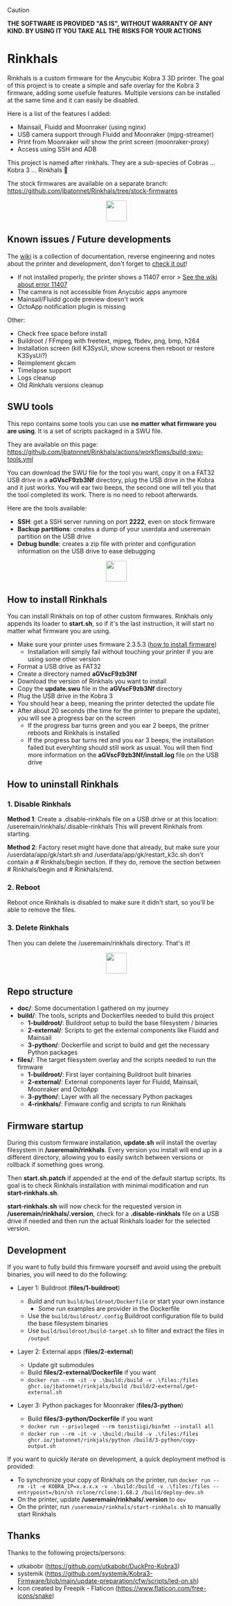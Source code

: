 > [!CAUTION]
> **THE SOFTWARE IS PROVIDED "AS IS", WITHOUT WARRANTY OF ANY KIND. BY USING IT YOU TAKE ALL THE RISKS FOR YOUR ACTIONS**

# Rinkhals

Rinkhals is a custom firmware for the Anycubic Kobra 3 3D printer. The goal of this project is to create a simple and safe overlay for the Kobra 3 firmware, adding some usefule features.
Multiple versions can be installed at the same time and it can easily be disabled.

Here is a list of the features I added:
- Mainsail, Fluidd and Moonraker (using nginx)
- USB camera support through Fluidd and Moonraker (mjpg-streamer)
- Print from Moonraker will show the print screen (moonraker-proxy)
- Access using SSH and ADB

This project is named after rinkhals. They are a sub-species of Cobras ... Kobra 3 ... Rinkhals 👏

The stock firmwares are available on a separate branch: https://github.com/jbatonnet/Rinkhals/tree/stock-firmwares


<p align="center">
    <img width="48" src="https://github.com/jbatonnet/Rinkhals/blob/master/icon.png?raw=true" />
</p>


## Known issues / Future developments

The [wiki](https://github.com/jbatonnet/Rinkhals/wiki) is a collection of documentation, reverse engineering and notes about the printer and development, don't forget to [check it out](https://github.com/jbatonnet/Rinkhals/wiki)!

- If not installed properly, the printer shows a 11407 error > [See the wiki about error 11407](https://github.com/jbatonnet/Rinkhals/wiki/Firmware#my-printer-shows-a-11407-error)
- The camera is not accessible from Anycubic apps anymore
- Mainsail/Fluidd gcode preview doesn't work
- OctoApp notification plugin is missing

Other:
- Check free space before install
- Buildroot / FFmpeg with freetext, mjpeg, fbdev, png, bmp, h264
- Installation screen (kill K3SysUi, show screens then reboot or restore K3SysUi?)
- Reimplement gkcam
- Timelapse support
- Logs cleanup
- Old Rinkhals versions cleanup


## SWU tools

This repo contains some tools you can use **no matter what firmware you are using**. It is a set of scripts packaged in a SWU file.

They are available on this page: https://github.com/jbatonnet/Rinkhals/actions/workflows/build-swu-tools.yml

You can download the SWU file for the tool you want, copy it on a FAT32 USB drive in a **aGVscF9zb3Nf** directory, plug the USB drive in the Kobra and it just works.
You will ear two beeps, the second one will tell you that the tool completed its work. There is no need to reboot afterwards.

Here are the tools available:
- **SSH**: get a SSH server running on port **2222**, even on stock firmware
- **Backup partitions**: creates a dump of your userdata and useremain partition on the USB drive
- **Debug bundle**: creates a zip file with printer and configuration information on the USB drive to ease debugging


<p align="center">
    <img width="48" src="https://github.com/jbatonnet/Rinkhals/blob/master/icon.png?raw=true" />
</p>


## How to install Rinkhals

You can install Rinkhals on top of other custom firmwares. Rinkhals only appends its loader to **start.sh**, so if it's the last instruction, it will start no matter what firmware you are using.

- Make sure your printer uses firmware 2.3.5.3 ([how to install firmware](https://github.com/jbatonnet/Rinkhals/wiki/Firmware#how-to-install-a-firmware))
    - Installation will simply fail without touching your printer if you are using some other version
- Format a USB drive as FAT32
- Create a directory named **aGVscF9zb3Nf**
- Download the version of Rinkhals you want to install
- Copy the **update.swu** file in the **aGVscF9zb3Nf** directory
- Plug the USB drive in the Kobra 3
- You should hear a beep, meaning the printer detected the update file
- After about 20 seconds (the time for the printer to prepare the update), you will see a progress bar on the screen
    - If the progress bar turns green and you ear 2 beeps, the pritner reboots and Rinkhals is installed
    - If the progress bar turns red and you ear 3 beeps, the installation failed but everyhting should still work as usual. You will then find more information on the **aGVscF9zb3Nf/install.log** file on the USB drive


## How to uninstall Rinkhals

### 1. Disable Rinkhals

**Method 1**: Create a .disable-rinkhals file on a USB drive or at this location: /useremain/rinkhals/.disable-rinkhals
This will prevent Rinkhals from starting.

**Method 2**: Factory reset might have done that already, but make sure your /userdata/app/gk/start.sh and /userdata/app/gk/restart_k3c.sh don't contain a # Rinkhals/begin section. If they do, remove the section between # Rinkhals/begin and # Rinkhals/end.

### 2. Reboot
Reboot once Rinkhals is disabled to make sure it didn't start, so you'll be able to remove the files.

### 3. Delete Rinkhals
Then you can delete the /useremain/rinkhals directory. That's it!


<p align="center">
    <img width="48" src="https://github.com/jbatonnet/Rinkhals/blob/master/icon.png?raw=true" />
</p>


## Repo structure

- **doc/**: Some documentation I gathered on my journey
- **build/**: The tools, scripts and Dockerfiles needed to build this project
    - **1-buildroot/**: Buildroot setup to build the base filesystem / binaries
    - **2-external/**: Scripts to get the external components like Fluidd and Mainsail
    - **3-python/**: Dockerfile and script to build and get the necessary Python packages
- **files/**: The target filesystem overlay and the scripts needed to run the firmware
    - **1-buildroot/**: First layer containing Buildroot built binaries
    - **2-external/**: External components layer for Fluidd, Mainsail, Moonraker and OctoApp
    - **3-python/**: Layer with all the necessary Python packages
    - **4-rinkhals/**: Fimware config and scripts to run Rinkhals


## Firmware startup

During this custom firmware installation, **update.sh** will install the overlay filesystem in **/useremain/rinkhals**. Every version you install will end up in a different directory, allowing you to easily switch between versions or rollback if something goes wrong.

Then **start.sh.patch** if appended at the end of the default startup scripts. Its goal is to check Rinkhals installation with minimal modification and run **start-rinkhals.sh**.

**start-rinkhals.sh** will now check for the requested version in **/useremain/rinkhals/.version**, check for a **.disable-rinkhals** file on a USB drive if needed and then run the actual Rinkhals loader for the selected version.


## Development

If you want to fully build this firmware yourself and avoid using the prebuilt binaries, you will need to do the following:

- Layer 1: Buildroot (**files/1-buildroot**)
    - Build and run `build/buildroot/Dockerfile` or start your own instance
        - Some run examples are provider in the Dockerfile
    - Use the `build/buildroot/.config` Buildroot configuration file to build the base filesystem binaries
    - Use `build/buildroot/build-target.sh` to filter and extract the files in `/output`

- Layer 2: External apps (**files/2-external**)
    - Update git submodules
    - Build **files/2-external/Dockerfile** if you want
    - `docker run --rm -it -v .\build:/build -v .\files:/files ghcr.io/jbatonnet/rinkjals/build /build/2-external/get-external.sh`

- Layer 3: Python packages for Moonraker (**files/3-python**)
    - Build **files/3-python/Dockerfile** if you want
    - `docker run --privileged --rm tonistiigi/binfmt --install all`
    - `docker run --rm -it -v .\build:/build -v .\files:/files ghcr.io/jbatonnet/rinkjals/python /build/3-python/copy-output.sh`

If you want to quickly iterate on development, a quick deployment method is provided:

- To synchronize your copy of Rinkhals on the printer, run `docker run --rm -it -e KOBRA_IP=x.x.x.x -v .\build:/build -v .\files:/files --entrypoint=/bin/sh rclone/rclone:1.68.2 /build/deploy-dev.sh`
- On the printer, update **/useremain/rinkhals/.version** to `dev`
- On the printer, run `/useremain/rinkhals/start-rinkhals.sh` to manually start Rinkhals


## Thanks

Thanks to the following projects/persons:
- utkabobr (https://github.com/utkabobr/DuckPro-Kobra3)
- systemik (https://github.com/systemik/Kobra3-Firmware/blob/main/update-preparation/cfw/scripts/led-on.sh)
- Icon created by Freepik - Flaticon (https://www.flaticon.com/free-icons/snake)

